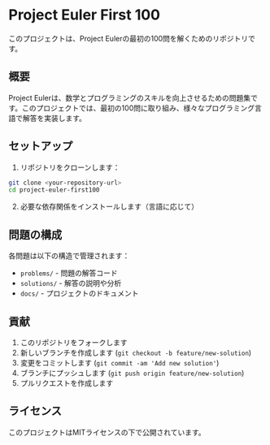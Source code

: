 # Project Euler First 100

このプロジェクトは、Project Eulerの最初の100問を解くためのリポジトリです。

## 概要

Project Eulerは、数学とプログラミングのスキルを向上させるための問題集です。このプロジェクトでは、最初の100問に取り組み、様々なプログラミング言語で解答を実装します。

## セットアップ

1. リポジトリをクローンします：
```bash
git clone <your-repository-url>
cd project-euler-first100
```

2. 必要な依存関係をインストールします（言語に応じて）

## 問題の構成

各問題は以下の構造で管理されます：
- `problems/` - 問題の解答コード
- `solutions/` - 解答の説明や分析
- `docs/` - プロジェクトのドキュメント

## 貢献

1. このリポジトリをフォークします
2. 新しいブランチを作成します (`git checkout -b feature/new-solution`)
3. 変更をコミットします (`git commit -am 'Add new solution'`)
4. ブランチにプッシュします (`git push origin feature/new-solution`)
5. プルリクエストを作成します

## ライセンス

このプロジェクトはMITライセンスの下で公開されています。 
